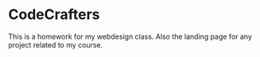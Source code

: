 # CodeCrafters

This is a homework for my webdesign class. Also the landing page for any project related to my course.